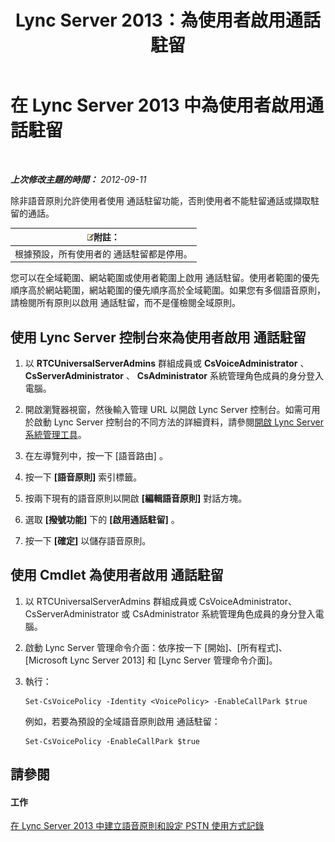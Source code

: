 ﻿---
title: Lync Server 2013：為使用者啟用通話駐留
TOCTitle: 為使用者啟用通話駐留
ms:assetid: 9430763f-3394-467c-9c6d-426bf761604e
ms:mtpsurl: https://technet.microsoft.com/zh-tw/library/Gg398753(v=OCS.15)
ms:contentKeyID: 49291692
ms.date: 08/10/2015
mtps_version: v=OCS.15
ms.translationtype: HT
---

# 在 Lync Server 2013 中為使用者啟用通話駐留

 

_**上次修改主題的時間：** 2012-09-11_

除非語音原則允許使用者使用 通話駐留功能，否則使用者不能駐留通話或擷取駐留的通話。

<table>
<thead>
<tr class="header">
<th><img src="images/Gg398811.note(OCS.15).gif" title="note" alt="note" />附註：</th>
</tr>
</thead>
<tbody>
<tr class="odd">
<td>根據預設，所有使用者的 通話駐留都是停用。</td>
</tr>
</tbody>
</table>


您可以在全域範圍、網站範圍或使用者範圍上啟用 通話駐留。使用者範圍的優先順序高於網站範圍，網站範圍的優先順序高於全域範圍。如果您有多個語音原則，請檢閱所有原則以啟用 通話駐留，而不是僅檢閱全域原則。

## 使用 Lync Server 控制台來為使用者啟用 通話駐留

1.  以 **RTCUniversalServerAdmins** 群組成員或 **CsVoiceAdministrator** 、 **CsServerAdministrator** 、 **CsAdministrator** 系統管理角色成員的身分登入電腦。

2.  開啟瀏覽器視窗，然後輸入管理 URL 以開啟 Lync Server 控制台。如需可用於啟動 Lync Server 控制台的不同方法的詳細資料，請參閱[開啟 Lync Server 系統管理工具](lync-server-2013-open-lync-server-administrative-tools.md)。

3.  在左導覽列中，按一下 \[語音路由\] 。

4.  按一下 **\[語音原則\]** 索引標籤。

5.  按兩下現有的語音原則以開啟 **\[編輯語音原則\]** 對話方塊。

6.  選取 **\[撥號功能\]** 下的 **\[啟用通話駐留\]** 。

7.  按一下 **\[確定\]** 以儲存語音原則。

## 使用 Cmdlet 為使用者啟用 通話駐留

1.  以 RTCUniversalServerAdmins 群組成員或 CsVoiceAdministrator、CsServerAdministrator 或 CsAdministrator 系統管理角色成員的身分登入電腦。

2.  啟動 Lync Server 管理命令介面：依序按一下 \[開始\]、\[所有程式\]、\[Microsoft Lync Server 2013\] 和 \[Lync Server 管理命令介面\]。

3.  執行：
    
        Set-CsVoicePolicy -Identity <VoicePolicy> -EnableCallPark $true
    
    例如，若要為預設的全域語音原則啟用 通話駐留：
    
        Set-CsVoicePolicy -EnableCallPark $true

## 請參閱

#### 工作

[在 Lync Server 2013 中建立語音原則和設定 PSTN 使用方式記錄](lync-server-2013-create-a-voice-policy-and-configure-pstn-usage-records.md)

